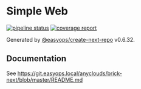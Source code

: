 # Simple Web

[![pipeline status](https://git.easyops.local/anyclouds/simple-web/badges/master/pipeline.svg)](https://git.easyops.local/anyclouds/simple-web/commits/master)
[![coverage report](https://git.easyops.local/anyclouds/simple-web/badges/master/coverage.svg)](https://git.easyops.local/anyclouds/simple-web/commits/master)

Generated by [@easyops/create-next-repo] v0.6.32.

## Documentation

See https://git.easyops.local/anyclouds/brick-next/blob/master/README.md

[@easyops/create-next-repo]: https://git.easyops.local/anyclouds/next-core/tree/master/packages/create-next-repo

